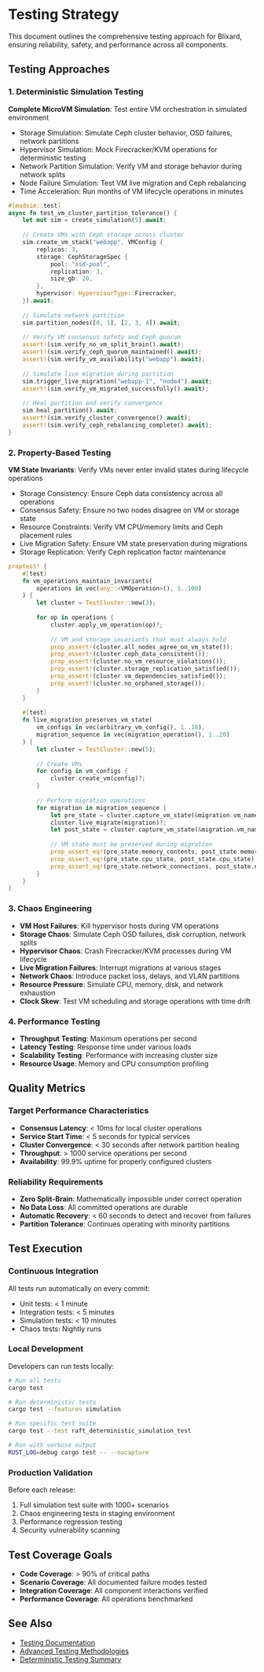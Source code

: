 # Testing Strategy

This document outlines the comprehensive testing approach for Blixard, ensuring reliability, safety, and performance across all components.

## Testing Approaches

### 1. Deterministic Simulation Testing

**Complete MicroVM Simulation**: Test entire VM orchestration in simulated environment
- Storage Simulation: Simulate Ceph cluster behavior, OSD failures, network partitions
- Hypervisor Simulation: Mock Firecracker/KVM operations for deterministic testing
- Network Partition Simulation: Verify VM and storage behavior during network splits
- Node Failure Simulation: Test VM live migration and Ceph rebalancing
- Time Acceleration: Run months of VM lifecycle operations in minutes

```rust
#[madsim::test]
async fn test_vm_cluster_partition_tolerance() {
    let mut sim = create_simulation(5).await;
    
    // Create VMs with Ceph storage across cluster
    sim.create_vm_stack("webapp", VMConfig {
        replicas: 3,
        storage: CephStorageSpec {
            pool: "ssd-pool",
            replication: 3,
            size_gb: 20,
        },
        hypervisor: HypervisorType::Firecracker,
    }).await;
    
    // Simulate network partition
    sim.partition_nodes([0, 1], [2, 3, 4]).await;
    
    // Verify VM consensus safety and Ceph quorum
    assert!(sim.verify_no_vm_split_brain().await);
    assert!(sim.verify_ceph_quorum_maintained().await);
    assert!(sim.verify_vm_availability("webapp").await);
    
    // Simulate live migration during partition
    sim.trigger_live_migration("webapp-1", "node4").await;
    assert!(sim.verify_vm_migrated_successfully().await);
    
    // Heal partition and verify convergence
    sim.heal_partition().await;
    assert!(sim.verify_cluster_convergence().await);
    assert!(sim.verify_ceph_rebalancing_complete().await);
}
```

### 2. Property-Based Testing

**VM State Invariants**: Verify VMs never enter invalid states during lifecycle operations
- Storage Consistency: Ensure Ceph data consistency across all operations
- Consensus Safety: Ensure no two nodes disagree on VM or storage state
- Resource Constraints: Verify VM CPU/memory limits and Ceph placement rules
- Live Migration Safety: Ensure VM state preservation during migrations
- Storage Replication: Verify Ceph replication factor maintenance

```rust
proptest! {
    #[test]
    fn vm_operations_maintain_invariants(
        operations in vec(any::<VMOperation>(), 1..100)
    ) {
        let cluster = TestCluster::new(3);
        
        for op in operations {
            cluster.apply_vm_operation(op)?;
            
            // VM and storage invariants that must always hold
            prop_assert!(cluster.all_nodes_agree_on_vm_state());
            prop_assert!(cluster.ceph_data_consistent());
            prop_assert!(cluster.no_vm_resource_violations());
            prop_assert!(cluster.storage_replication_satisfied());
            prop_assert!(cluster.vm_dependencies_satisfied());
            prop_assert!(cluster.no_orphaned_storage());
        }
    }
    
    #[test]
    fn live_migration_preserves_vm_state(
        vm_configs in vec(arbitrary_vm_config(), 1..10),
        migration_sequence in vec(migration_operation(), 1..20)
    ) {
        let cluster = TestCluster::new(5);
        
        // Create VMs
        for config in vm_configs {
            cluster.create_vm(config)?;
        }
        
        // Perform migration operations
        for migration in migration_sequence {
            let pre_state = cluster.capture_vm_state(&migration.vm_name);
            cluster.live_migrate(migration)?;
            let post_state = cluster.capture_vm_state(&migration.vm_name);
            
            // VM state must be preserved during migration
            prop_assert_eq!(pre_state.memory_contents, post_state.memory_contents);
            prop_assert_eq!(pre_state.cpu_state, post_state.cpu_state);
            prop_assert_eq!(pre_state.network_connections, post_state.network_connections);
        }
    }
}
```

### 3. Chaos Engineering

- **VM Host Failures**: Kill hypervisor hosts during VM operations
- **Storage Chaos**: Simulate Ceph OSD failures, disk corruption, network splits
- **Hypervisor Chaos**: Crash Firecracker/KVM processes during VM lifecycle
- **Live Migration Failures**: Interrupt migrations at various stages
- **Network Chaos**: Introduce packet loss, delays, and VLAN partitions
- **Resource Pressure**: Simulate CPU, memory, disk, and network exhaustion
- **Clock Skew**: Test VM scheduling and storage operations with time drift

### 4. Performance Testing

- **Throughput Testing**: Maximum operations per second
- **Latency Testing**: Response time under various loads
- **Scalability Testing**: Performance with increasing cluster size
- **Resource Usage**: Memory and CPU consumption profiling

## Quality Metrics

### Target Performance Characteristics

- **Consensus Latency**: < 10ms for local cluster operations
- **Service Start Time**: < 5 seconds for typical services
- **Cluster Convergence**: < 30 seconds after network partition healing
- **Throughput**: > 1000 service operations per second
- **Availability**: 99.9% uptime for properly configured clusters

### Reliability Requirements

- **Zero Split-Brain**: Mathematically impossible under correct operation
- **No Data Loss**: All committed operations are durable
- **Automatic Recovery**: < 60 seconds to detect and recover from failures
- **Partition Tolerance**: Continues operating with minority partitions

## Test Execution

### Continuous Integration

All tests run automatically on every commit:
- Unit tests: < 1 minute
- Integration tests: < 5 minutes
- Simulation tests: < 10 minutes
- Chaos tests: Nightly runs

### Local Development

Developers can run tests locally:
```bash
# Run all tests
cargo test

# Run deterministic tests
cargo test --features simulation

# Run specific test suite
cargo test --test raft_deterministic_simulation_test

# Run with verbose output
RUST_LOG=debug cargo test -- --nocapture
```

### Production Validation

Before each release:
1. Full simulation test suite with 1000+ scenarios
2. Chaos engineering tests in staging environment
3. Performance regression testing
4. Security vulnerability scanning

## Test Coverage Goals

- **Code Coverage**: > 90% of critical paths
- **Scenario Coverage**: All documented failure modes tested
- **Integration Coverage**: All component interactions verified
- **Performance Coverage**: All operations benchmarked

## See Also

- [Testing Documentation](../TESTING.md)
- [Advanced Testing Methodologies](../advanced_testing_methodologies.md)
- [Deterministic Testing Summary](../../DETERMINISTIC_TESTING_SUMMARY.md)
